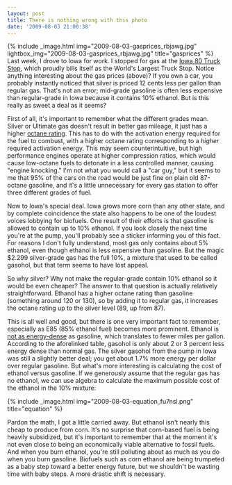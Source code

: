 ```yaml
---
layout: post
title: There is nothing wrong with this photo
date: '2009-08-03 21:00:38'
---
```



{% include _image.html img="2009-08-03-gasprices_rbjawg.jpg" lightbox_img="2009-08-03-gasprices_rbjawg.jpg" title="gasprices"  %}
Last week, I drove to Iowa for work. I stopped for gas at the [Iowa 80 Truck Stop](http://www.iowa80truckstop.com/), which proudly bills itself as the World's Largest Truck Stop. Notice anything interesting about the gas prices (above)? If you own a car, you probably instantly noticed that silver is priced 12 cents less per gallon than regular gas. That's not an error; mid-grade gasoline is often less expensive than regular-grade in Iowa because it contains 10% ethanol. But is this really as sweet a deal as it seems?

First of all, it's important to remember what the different grades mean. Silver or Ultimate gas doesn't result in better gas mileage, it just has a higher [octane rating](http://en.wikipedia.org/wiki/Octane_rating). This has to do with the activation energy required for the fuel to combust, with a higher octane rating corresponding to a *higher* required activation energy. This may seem counterintuitive, but high performance engines operate at higher compression ratios, which would cause low-octane fuels to detonate in a less controlled manner, causing "engine knocking." I'm not what you would call a "car guy," but it seems to me that 95% of the cars on the road would be just fine on plain old 87-octane gasoline, and it's a little unnecessary for every gas station to offer three different grades of fuel.

Now to Iowa's special deal. Iowa grows more corn than any other state, and by complete coincidence the state also happens to be one of the loudest voices lobbying for biofuels. One result of their efforts is that gasoline is allowed to contain up to 10% ethanol. If you look closely the next time you're at the pump, you'll probably see a sticker informing you of this fact. For reasons I don't fully understand, most gas only contains about 5% ethanol, even though ethanol is less expensive than gasoline. But the magic $2.299 silver-grade gas has the full 10%, a mixture that used to be called gasohol, but that term seems to have lost appeal.

So why silver? Why not make the regular-grade contain 10% ethanol so it would be even cheaper? The answer to that question is actually relatively straightforward. Ethanol has a higher octane rating than gasoline (something around 120 or 130), so by adding it to regular gas, it increases the octane rating up to the silver level (89, up from 87).

This is all well and good, but there is one very important fact to remember, especially as E85 (85% ethanol fuel) becomes more prominent. Ethanol is [not as energy-dense](http://en.wikipedia.org/wiki/Gasoline#Energy_content) as gasoline, which translates to fewer miles per gallon. According to the aforelinked table, gasohol is only about 2 or 3 percent less energy dense than normal gas. The silver gasohol from the pump in Iowa was still a slightly better deal; you get about 1.7% more energy per dollar over regular gasoline. But what's more interesting is calculating the cost of ethanol versus gasoline. If we generously assume that the regular gas has no ethanol, we can use algebra to calculate the maximum possible cost of the ethanol in the 10% mixture:

{% include _image.html img="2009-08-03-equation_fu7nsl.png" title="equation"  %}

Pardon the math, I got a little carried away. But ethanol isn't nearly this cheap to produce from corn. It's no surprise that corn-based fuel is being heavily subsidized, but it's important to remember that at the moment it's not even close to being an economically viable alternative to fossil fuels. And when you burn ethanol, you're still polluting about as much as you do when you burn gasoline. Biofuels such as corn ethanol are being trumpeted as a baby step toward a better energy future, but we shouldn't be wasting time with baby steps. A more drastic shift is necessary.

